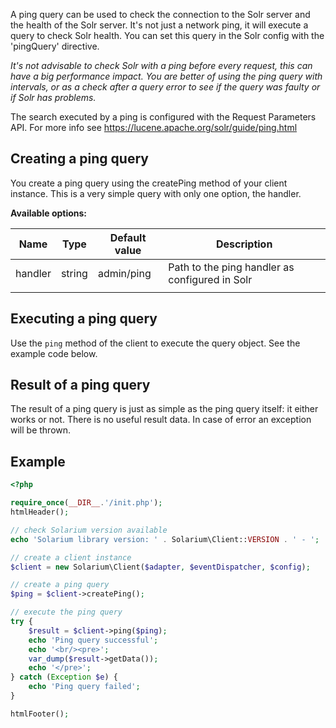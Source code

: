 A ping query can be used to check the connection to the Solr server and the health of the Solr server. It's not just a network ping, it will execute a query to check Solr health. You can set this query in the Solr config with the 'pingQuery' directive.

*It's not advisable to check Solr with a ping before every request, this can have a big performance impact. You are better of using the ping query with intervals, or as a check after a query error to see if the query was faulty or if Solr has problems.*

The search executed by a ping is configured with the Request Parameters API. For more info see <https://lucene.apache.org/solr/guide/ping.html>

Creating a ping query
---------------------

You create a ping query using the createPing method of your client instance. This is a very simple query with only one option, the handler.

**Available options:**

| Name    | Type   | Default value | Description                                    |
|---------|--------|---------------|------------------------------------------------|
| handler | string | admin/ping    | Path to the ping handler as configured in Solr |
||

Executing a ping query
----------------------

Use the `ping` method of the client to execute the query object. See the example code below.

Result of a ping query
----------------------

The result of a ping query is just as simple as the ping query itself: it either works or not. There is no useful result data. In case of error an exception will be thrown.

Example
-------

```php
<?php

require_once(__DIR__.'/init.php');
htmlHeader();

// check Solarium version available
echo 'Solarium library version: ' . Solarium\Client::VERSION . ' - ';

// create a client instance
$client = new Solarium\Client($adapter, $eventDispatcher, $config);

// create a ping query
$ping = $client->createPing();

// execute the ping query
try {
    $result = $client->ping($ping);
    echo 'Ping query successful';
    echo '<br/><pre>';
    var_dump($result->getData());
    echo '</pre>';
} catch (Exception $e) {
    echo 'Ping query failed';
}

htmlFooter();

```
